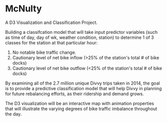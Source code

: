 # McNulty
A D3 Visualization and Classification Project.

Building a classifcation model that will take input predictor variables (such as time of day, day of wk, weather condition, station) to determine 1 of 3 classes for the station at that particular hour:

1. No notable bike traffic change.
2. Cautionary level of net bike inflow (>25% of the station's total # of bike docks)
3. Cautionary level of net bike outflow (<25% of the station's total # of bike docks)

By examining all of the 2.7 million unique Divvy trips taken in 2014, the goal is to provide a predictive classification model that will help Divvy in planning for future rebalancing efforts, as their ridership and demand grows.

The D3 visualization will be an interactive map with animation properties that will illustrate the varying degrees of bike traffic imbalance throughout the day.
